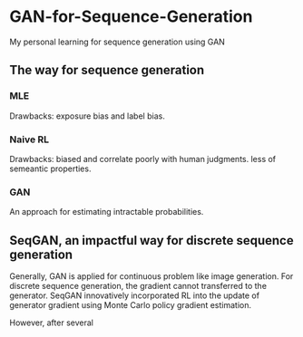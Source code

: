 # GAN-for-Sequence-Generation
My personal learning for sequence generation using GAN

## The way for sequence generation
### MLE
Drawbacks: exposure bias and label bias.
### Naive RL
Drawbacks: biased and correlate poorly with human judgments. less of semeantic properties.
### GAN
An approach for estimating intractable probabilities.

## SeqGAN, an impactful way for discrete sequence generation
Generally, GAN is applied for continuous problem like image generation. For discrete sequence generation, the gradient cannot transferred to the generator. SeqGAN innovatively incorporated RL into the update of generator gradient using Monte Carlo policy gradient estimation. 

However, after several 
